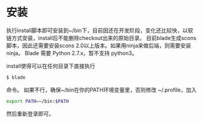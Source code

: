 # 安装

执行install脚本即可安装到~/bin下，目前因还在开发阶段，变化还比较快，以软链方式安装，install后不能删除checkout出来的原始目录。
目前blade生成scons脚本，因此还需要安装scons 2.0以上版本。如果用ninja来做后端，则需要安装ninja。
Blade 需要 Python 2.7.x，暂不支持 python3。

install使得可以在任何目录下直接执行

```bash
$ blade
```

命令。
如果不行，确保~/bin在你的PATH环境变量里，否则修改 ~/.profile，加入

```bash
export PATH=~/bin:$PATH
```

然后重新登录即可。
